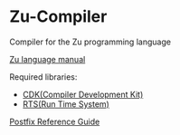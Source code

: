 # Zu-Compiler
Compiler for the Zu programming language

[Zu language manual](https://www.l2f.inesc-id.pt/~david/w/pt/Compiladores/Projecto_de_Compiladores/Projecto_2015-2016/Manual_de_Refer%C3%AAncia_da_Linguagem_%22zu%22)

Required libraries:
  * [CDK(Compiler Development Kit)](https://www.l2f.inesc-id.pt/~david/w/pt/File:Libcdk11-201602111900.tar.bz2)
  * [RTS(Run Time System)](https://www.l2f.inesc-id.pt/~david/w/pt/File:Librts4-201602111900.tar.bz2)

[Postfix Reference Guide](https://www.l2f.inesc-id.pt/~david/w/pt/Postfix_Reference_Guide)
